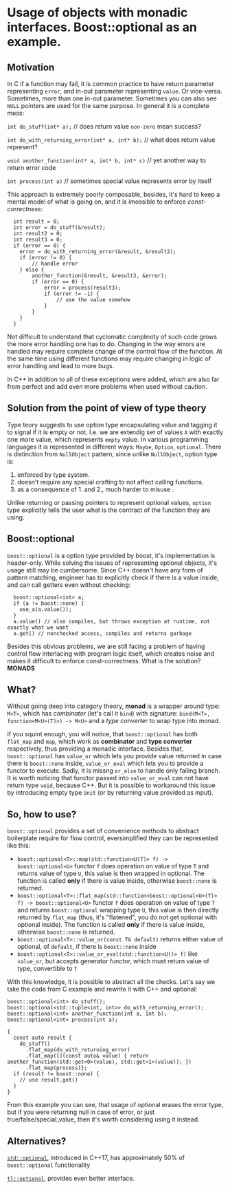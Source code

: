 Usage of objects with monadic interfaces. Boost::optional as an example.
========================================================================

Motivation
----------

In C if a function may fail, it is common practice to have return parameter representing `error`, and in-out parameter representing `value`. Or vice-versa. Sometimes, more than one in-out parameter. Sometimes you can also see `NULL` pointers are used for the same purpose. In general it is a complete mess:

`int do_stuff(int* a);` // does return value `non-zero` mean success?

`int do_with_returning_error(int* a, int* b);` // what does return value represent?

`void another_function(int* a, int* b, int* c)` // yet another way to return error code

`int process(int a)` // sometimes special value represents error by itself

This approach is extremely poorly composable, besides, it's hard to keep a mental model of what is going on, and it is imossible to enforce *const-correctness*:

```
  int result = 0;
  int error = do_stuff(&result); 
  int result2 = 0; 
  int result3 = 0; 
  if (error == 0) { 
    error = do_with_returning_error(&result, &result2);     
    if (error != 0) {
        // handle error
    } else {
        another_function(&result, &result3, &error);
        if (error == 0) {
            error = process(result3);
            if (error != -1) {
                // use the value somehow
            }
        }
    }
  }
```

Not difficult to understand that cyclomatic complexity of such code grows the more error handling one has to do. Changing in the way errors are handled may require complete change of the control flow of the function. At the same time using different functions may require changing in logic of error handling and lead to more bugs.

In C++ in addition to all of these exceptions were added, which are also far from perfect and add even more problems when used without caution.

Solution from the point of view of type theory
----------------------------------------------

Type teory suggests to use option type encapsulating value and tagging it to signal if it is empty or not. I.e. we are extendig set of values `A` with exactly one more value, which represents `empty` value. In various programming languages it is represented in different ways: `Maybe`, `Option`, `optional`. There is distinction from `NullObject` pattern, since unlike `NullObject`, option type is:
1. enforced by type system.
2. doesn't require any special crafting to not affect calling functions.
3. as a consequence of 1. and 2., much harder to misuse .

Unlike returning or passing pointers to represent optional values, `option` type explicitly tells the user what is the contract of the function they are using.

Boost::optional
---------------

`boost::optional` is a option type provided by boost, it's implementation is header-only. While solving the issues of representing optional objects, it's usage still may be cumbersome. Since C++ doesn't have any form of pattern matching, engineer has to explicitly check if there is a value inside, and can call getters even without checking:

```
  boost::optional<int> a;    
  if (a != boost::none) {
    use_a(a.value());
  }
  a.value() // also compiles, but throws exception at runtime, not exactly what we want
  a.get() // nonchecked access, compiles and returns garbage
```

Besides this obvious problems, we are still facing a problem of having control flow interlacing with program logic itself, which creates noise and makes it difficult to enforce const-correctness. What is the solution? **MONADS**

What?
-----

Without going deep into category theory, **monad** is a wrapper around type: `M<T>`, which has *combinator* (let's call it `bind`) with signature: `bind(M<T>, function<M<U>(T)>) -> M<U>` and a *type converter* to wrap type into monad.

If you squint enough, you will notice, that `boost::optional` has both `flat_map` and `map`, which work as **combinator** and **type converter** respectively, thus providing a monadic interface. Besides that, `boost::optional` has `value_or` which lets you provide value returned in case there is `boost::none` inside, `value_or_eval` which lets you to provide a functor to execute. Sadly, it is missng `or_else` to handle only failing branch. It is worth noticing that functor passed into `value_or_eval` can not have return type `void`, because C++. But it is possible to workaround this issue by introducing empty type `Unit` (or by returning value provided as input).

So, how to use?
---------------

`boost::optional` provides a set of convenience methods to abstract boilerplate require for flow control, eversimplified they can be represented like this:

* `boost::optional<T>::map(std::function<U(T)> f) -> boost::optional<U>` functor `f` does operation on value of type `T` and returns value of type `U`, this value is then wrapped in optional. The function is called **only** if there is value inside, otherwise `boost::none` is returned.
* `boost::optional<T>::flat_map(std::function<boost::optional<U>(T)> f) -> boost::optional<U>` functor `f` does operation on value of type `T` and returns `boost::optional` wrapping type `U`, this value is then directly returned by `flat_map` (thus, it's "flatened", you do not get optional with optional inside). The function is called **only** if there is value inside, otherwise `boost::none` is returned.
* `boost::optional<T>::value_or(const T& default)` returns either value of optional, of `default`, if there is `boost::none` inside
* `boost::optional<T>::value_or_eval(std::function<U()> f)` like `value_or`, but accepts generator functor, which must return value of type, convertible to `T`

With this knowledge, it is possible to abstract all the checks. Let's say we take the code from C example and rewrite it with C++ and optional:

```
boost::optional<int> do_stuff();
boost::optional<std::tuple<int, int>> do_with_returning_error();
boost::optional<int> another_function(int a, int b);
boost::optional<int> process(int a);
  
{
  const auto result {
    do_stuff()
      .flat_map(do_with_returning_error)
      .flat_map([](const auto& value) { return another_function(std::get<0>(value), std::get<1>(value)); })
      .flat_map(process)};
  if (result != boost::none) {
    // use result.get()
  }
}
```

From this example you can see, that usage of optional erases the error type, but if you were returning null in case of error, or just true/false/special_value, then it's worth considering using it instead.

Alternatives?
--------------

[`std::optional`](https://en.cppreference.com/w/cpp/utility/optional), introduced in C++17, has approximately 50% of `boost::optional` functionality

[`tl::optional`](https://github.com/TartanLlama/optional), provides even better interface.
